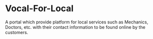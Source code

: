 # Vocal-For-Local
A portal which provide platform for local services such as Mechanics, Doctors, etc. with their contact information to be found online by the customers.
